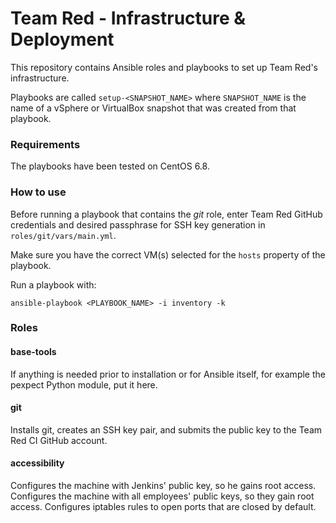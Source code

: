 # Team Red - Infrastructure & Deployment

This repository contains Ansible roles and playbooks to set up Team Red's infrastructure.

Playbooks are called `setup-<SNAPSHOT_NAME>` where `SNAPSHOT_NAME` is the name of a
vSphere or VirtualBox snapshot that was created from that playbook.

### Requirements

The playbooks have been tested on CentOS 6.8.

### How to use

Before running a playbook that contains the *git* role, enter Team Red GitHub credentials and desired passphrase for SSH key generation in `roles/git/vars/main.yml`.

Make sure you have the correct VM(s) selected for the `hosts` property of the playbook.

Run a playbook with:

    ansible-playbook <PLAYBOOK_NAME> -i inventory -k

### Roles

#### base-tools

If anything is needed prior to installation or for Ansible itself, for example the pexpect Python module, put it here.

#### git

Installs git, creates an SSH key pair, and submits the public key to the Team Red CI
GitHub account.

#### accessibility

Configures the machine with Jenkins' public key, so he gains root access.  
Configures the machine with all employees' public keys, so they gain root access.
Configures iptables rules to open ports that are closed by default.
